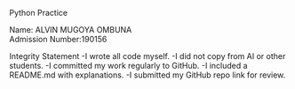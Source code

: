  Python Practice

Name: ALVIN MUGOYA OMBUNA  
Admission Number:190156



 Integrity Statement
 -I wrote all code myself.
 -I did not copy from AI or other students.
 -I committed my work regularly to GitHub.
 -I included a README.md with explanations.
 -I submitted my GitHub repo link for review.

